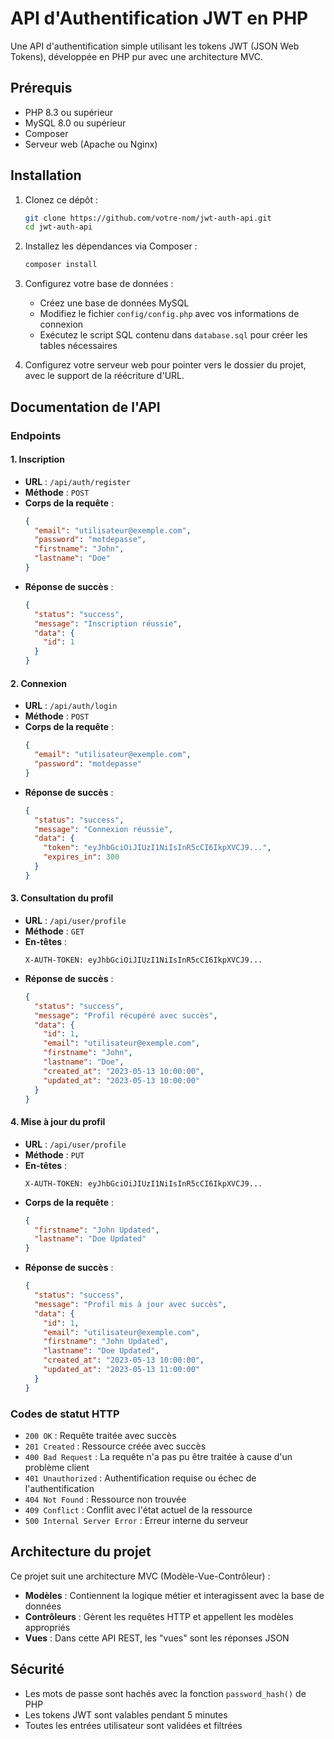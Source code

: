 # API d'Authentification JWT en PHP

Une API d'authentification simple utilisant les tokens JWT (JSON Web Tokens), développée en PHP pur avec une architecture MVC.

## Prérequis

- PHP 8.3 ou supérieur
- MySQL 8.0 ou supérieur
- Composer
- Serveur web (Apache ou Nginx)

## Installation

1. Clonez ce dépôt :
   ```bash
   git clone https://github.com/votre-nom/jwt-auth-api.git
   cd jwt-auth-api
   ```

2. Installez les dépendances via Composer :
   ```bash
   composer install
   ```

3. Configurez votre base de données :
   - Créez une base de données MySQL
   - Modifiez le fichier `config/config.php` avec vos informations de connexion
   - Exécutez le script SQL contenu dans `database.sql` pour créer les tables nécessaires

4. Configurez votre serveur web pour pointer vers le dossier du projet, avec le support de la réécriture d'URL.

## Documentation de l'API

### Endpoints

#### 1. Inscription

- **URL** : `/api/auth/register`
- **Méthode** : `POST`
- **Corps de la requête** :
  ```json
  {
    "email": "utilisateur@exemple.com",
    "password": "motdepasse",
    "firstname": "John",
    "lastname": "Doe"
  }
  ```
- **Réponse de succès** :
  ```json
  {
    "status": "success",
    "message": "Inscription réussie",
    "data": {
      "id": 1
    }
  }
  ```

#### 2. Connexion

- **URL** : `/api/auth/login`
- **Méthode** : `POST`
- **Corps de la requête** :
  ```json
  {
    "email": "utilisateur@exemple.com",
    "password": "motdepasse"
  }
  ```
- **Réponse de succès** :
  ```json
  {
    "status": "success",
    "message": "Connexion réussie",
    "data": {
      "token": "eyJhbGciOiJIUzI1NiIsInR5cCI6IkpXVCJ9...",
      "expires_in": 300
    }
  }
  ```

#### 3. Consultation du profil

- **URL** : `/api/user/profile`
- **Méthode** : `GET`
- **En-têtes** :
  ```
  X-AUTH-TOKEN: eyJhbGciOiJIUzI1NiIsInR5cCI6IkpXVCJ9...
  ```
- **Réponse de succès** :
  ```json
  {
    "status": "success",
    "message": "Profil récupéré avec succès",
    "data": {
      "id": 1,
      "email": "utilisateur@exemple.com",
      "firstname": "John",
      "lastname": "Doe",
      "created_at": "2023-05-13 10:00:00",
      "updated_at": "2023-05-13 10:00:00"
    }
  }
  ```

#### 4. Mise à jour du profil

- **URL** : `/api/user/profile`
- **Méthode** : `PUT`
- **En-têtes** :
  ```
  X-AUTH-TOKEN: eyJhbGciOiJIUzI1NiIsInR5cCI6IkpXVCJ9...
  ```
- **Corps de la requête** :
  ```json
  {
    "firstname": "John Updated",
    "lastname": "Doe Updated"
  }
  ```
- **Réponse de succès** :
  ```json
  {
    "status": "success",
    "message": "Profil mis à jour avec succès",
    "data": {
      "id": 1,
      "email": "utilisateur@exemple.com",
      "firstname": "John Updated",
      "lastname": "Doe Updated",
      "created_at": "2023-05-13 10:00:00",
      "updated_at": "2023-05-13 11:00:00"
    }
  }
  ```

### Codes de statut HTTP

- `200 OK` : Requête traitée avec succès
- `201 Created` : Ressource créée avec succès
- `400 Bad Request` : La requête n'a pas pu être traitée à cause d'un problème client
- `401 Unauthorized` : Authentification requise ou échec de l'authentification
- `404 Not Found` : Ressource non trouvée
- `409 Conflict` : Conflit avec l'état actuel de la ressource
- `500 Internal Server Error` : Erreur interne du serveur

## Architecture du projet

Ce projet suit une architecture MVC (Modèle-Vue-Contrôleur) :

- **Modèles** : Contiennent la logique métier et interagissent avec la base de données
- **Contrôleurs** : Gèrent les requêtes HTTP et appellent les modèles appropriés
- **Vues** : Dans cette API REST, les "vues" sont les réponses JSON

## Sécurité

- Les mots de passe sont hachés avec la fonction `password_hash()` de PHP
- Les tokens JWT sont valables pendant 5 minutes
- Toutes les entrées utilisateur sont validées et filtrées